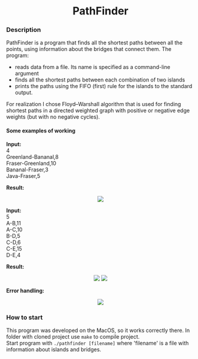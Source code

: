 <h1 align='center'> PathFinder </h1>

### Description
PathFinder is a program that finds all the shortest paths between all the points, using information about the bridges that connect them. The program:
- reads data from a file. Its name is specified as a command-line argument
- finds all the shortest paths between each combination of two islands
- prints the paths using the FIFO (first) rule for the islands to the standard output. 


For realization I chose Floyd–Warshall algorithm that is used for finding shortest paths in a directed weighted graph with positive or negative edge weights (but with no negative cycles).

#### Some examples of working
**Input:**  
4  
Greenland-Bananal,8  
Fraser-Greenland,10  
Bananal-Fraser,3  
Java-Fraser,5  

**Result:**   
<p align="center">
  <img src="https://user-images.githubusercontent.com/108219165/176184034-497d4623-2b57-4bac-8bd4-7b7724df6f0d.png" />
</p>

**Input:**  
5  
A-B,11  
A-C,10  
B-D,5  
C-D,6  
C-E,15  
D-E,4  

**Result:**   
<p align="center">
  <img src="https://user-images.githubusercontent.com/108219165/176185220-60141e9f-ffe6-47c8-810f-99a5be1cad8e.png" />
  <img src="https://user-images.githubusercontent.com/108219165/176185230-3d667553-7d08-4529-beb9-102ad598eac1.png" />
</p>

**Error handling:**  
<p align="center">
  <img src="https://user-images.githubusercontent.com/108219165/176190202-68acd91f-a611-4801-a0eb-d0be564ec689.png"/>
</p>

### How to start
This program was developed on the MacOS, so it works correctly there. In folder with cloned project use `make` to compile project.  
Start program with `./pathfinder [filename]` where 'filename' is a file with information about islands and bridges.
